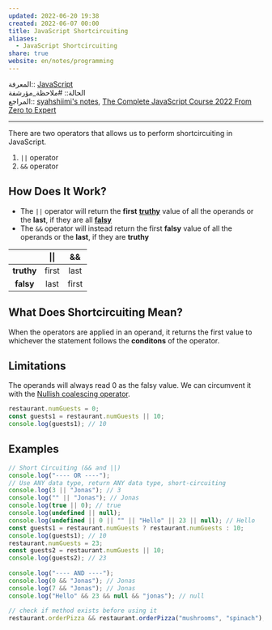 ```yaml
---  
updated: 2022-06-20 19:38  
created: 2022-06-07 00:00  
title: JavaScript Shortcircuiting  
aliases:  
  - JavaScript Shortcircuiting  
share: true  
website: en/notes/programming  
---  
```

  
المعرفة:: [JavaScript](JavaScript)  
الحالة:: #ملاحظة_مؤرشفة  
المراجع:: [syahshiimi's notes](https://github.com/syahshiimi/second-brain/blob/2e6b1c9687a0b796978263a54191ebe31e7b608f/05%20Learning/00%20JavaScript/202107162328%20Shortcircuiting%20in%20JS.md), [The Complete JavaScript Course 2022 From Zero to Expert](The%20Complete%20JavaScript%20Course%202022%20From%20Zero%20to%20Expert)  
  
---  
  
There are two operators that allows us to perform shortcircuiting in JavaScript.  
  
1. `||` operator  
2. `&&` operator  
  
## How Does It Work?  
  
- The `||` operator will return the **first** **[truthy](JavaScript%20Truthy%20and%20Falsy)** value of all the operands or the **last**, if they are all **[falsy](JavaScript%20Truthy%20and%20Falsy)**  
- The `&&` operator will instead return the first **falsy** value of all the operands or the **last**, if they are **truthy**  
  
|            | **\|\|** | **&&** |  
| :--------: | :------: | :----: |  
| **truthy** |  first   |  last  |  
| **falsy**  |   last   | first  |  
  
## What Does Shortcircuiting Mean?  
  
When the operators are applied in an operand, it returns the first value to whichever the statement follows the **conditons** of the operator.  
  
## Limitations  
  
The operands will always read 0 as the falsy value. We can circumvent it with the [Nullish coalescing operator](JavaScript%20Nullish%20Coalescing%20Operator).  
  
```js  
restaurant.numGuests = 0;  
const guests1 = restaurant.numGuests || 10;  
console.log(guests1); // 10  
```  
  
## Examples  
  
```js  
// Short Circuiting (&& and ||)  
console.log("---- OR ----");  
// Use ANY data type, return ANY data type, short-circuiting  
console.log(3 || "Jonas"); // 3  
console.log("" || "Jonas"); // Jonas  
console.log(true || 0); // true  
console.log(undefined || null);  
console.log(undefined || 0 || "" || "Hello" || 23 || null); // Hello  
const guests1 = restaurant.numGuests ? restaurant.numGuests : 10;  
console.log(guests1); // 10  
restaurant.numGuests = 23;  
const guests2 = restaurant.numGuests || 10;  
console.log(guests2); // 23  
  
console.log("---- AND ----");  
console.log(0 && "Jonas"); // Jonas  
console.log(7 && "Jonas"); // Jonas  
console.log("Hello" && 23 && null && "jonas"); // null  
  
// check if method exists before using it  
restaurant.orderPizza && restaurant.orderPizza("mushrooms", "spinach");  
```  
